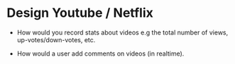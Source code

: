 # Design Youtube / Netflix

- How would you record stats about videos e.g the total number of views, up-votes/down-votes, etc.

- How would a user add comments on videos (in realtime).